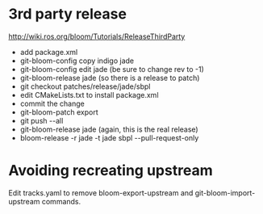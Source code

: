 # 3rd party release

http://wiki.ros.org/bloom/Tutorials/ReleaseThirdParty

 * add package.xml
 * git-bloom-config copy indigo jade
 * git-bloom-config edit jade (be sure to change rev to -1)
 * git-bloom-release jade (so there is a release to patch)
 * git checkout patches/release/jade/sbpl
 * edit CMakeLists.txt to install package.xml
 * commit the change
 * git-bloom-patch export
 * git push --all
 * git-bloom-release jade (again, this is the real release)
 * bloom-release -r jade -t jade sbpl --pull-request-only

# Avoiding recreating upstream

Edit tracks.yaml to remove bloom-export-upstream and git-bloom-import-upstream commands.
